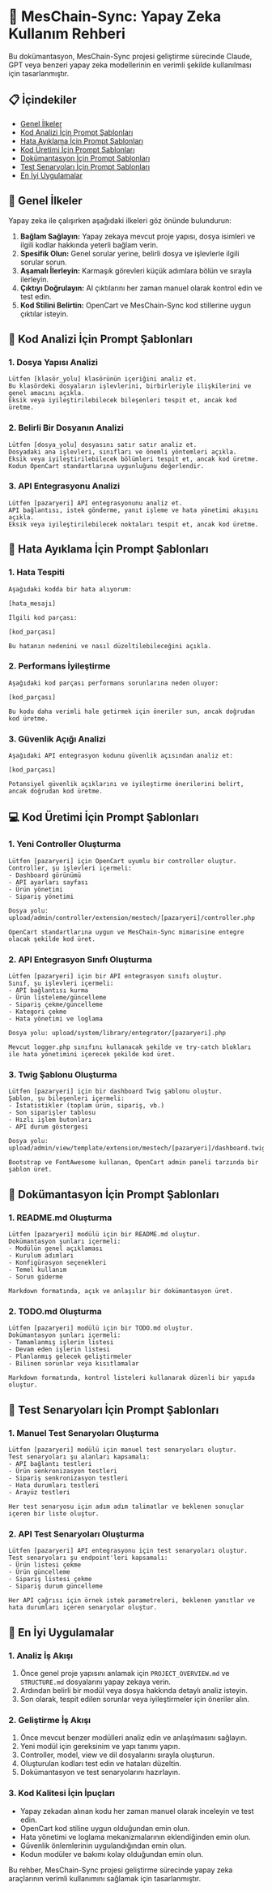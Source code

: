 # 🤖 MesChain-Sync: Yapay Zeka Kullanım Rehberi

Bu dokümantasyon, MesChain-Sync projesi geliştirme sürecinde Claude, GPT veya benzeri yapay zeka modellerinin en verimli şekilde kullanılması için tasarlanmıştır.

## 📋 İçindekiler

- [Genel İlkeler](#genel-i̇lkeler)
- [Kod Analizi İçin Prompt Şablonları](#kod-analizi-i̇çin-prompt-şablonları)
- [Hata Ayıklama İçin Prompt Şablonları](#hata-ayıklama-i̇çin-prompt-şablonları)
- [Kod Üretimi İçin Prompt Şablonları](#kod-üretimi-i̇çin-prompt-şablonları)
- [Dokümantasyon İçin Prompt Şablonları](#dokümantasyon-i̇çin-prompt-şablonları)
- [Test Senaryoları İçin Prompt Şablonları](#test-senaryoları-i̇çin-prompt-şablonları)
- [En İyi Uygulamalar](#en-i̇yi-uygulamalar)

## 🧭 Genel İlkeler

Yapay zeka ile çalışırken aşağıdaki ilkeleri göz önünde bulundurun:

1. **Bağlam Sağlayın:** Yapay zekaya mevcut proje yapısı, dosya isimleri ve ilgili kodlar hakkında yeterli bağlam verin.
2. **Spesifik Olun:** Genel sorular yerine, belirli dosya ve işlevlerle ilgili sorular sorun.
3. **Aşamalı İlerleyin:** Karmaşık görevleri küçük adımlara bölün ve sırayla ilerleyin.
4. **Çıktıyı Doğrulayın:** AI çıktılarını her zaman manuel olarak kontrol edin ve test edin.
5. **Kod Stilini Belirtin:** OpenCart ve MesChain-Sync kod stillerine uygun çıktılar isteyin.

## 📝 Kod Analizi İçin Prompt Şablonları

### 1. Dosya Yapısı Analizi

```
Lütfen [klasör_yolu] klasörünün içeriğini analiz et.
Bu klasördeki dosyaların işlevlerini, birbirleriyle ilişkilerini ve genel amacını açıkla.
Eksik veya iyileştirilebilecek bileşenleri tespit et, ancak kod üretme.
```

### 2. Belirli Bir Dosyanın Analizi

```
Lütfen [dosya_yolu] dosyasını satır satır analiz et.
Dosyadaki ana işlevleri, sınıfları ve önemli yöntemleri açıkla.
Eksik veya iyileştirilebilecek bölümleri tespit et, ancak kod üretme.
Kodun OpenCart standartlarına uygunluğunu değerlendir.
```

### 3. API Entegrasyonu Analizi

```
Lütfen [pazaryeri] API entegrasyonunu analiz et.
API bağlantısı, istek gönderme, yanıt işleme ve hata yönetimi akışını açıkla.
Eksik veya iyileştirilebilecek noktaları tespit et, ancak kod üretme.
```

## 🐛 Hata Ayıklama İçin Prompt Şablonları

### 1. Hata Tespiti

```
Aşağıdaki kodda bir hata alıyorum:

[hata_mesajı]

İlgili kod parçası:

[kod_parçası]

Bu hatanın nedenini ve nasıl düzeltilebileceğini açıkla.
```

### 2. Performans İyileştirme

```
Aşağıdaki kod parçası performans sorunlarına neden oluyor:

[kod_parçası]

Bu kodu daha verimli hale getirmek için öneriler sun, ancak doğrudan kod üretme.
```

### 3. Güvenlik Açığı Analizi

```
Aşağıdaki API entegrasyon kodunu güvenlik açısından analiz et:

[kod_parçası]

Potansiyel güvenlik açıklarını ve iyileştirme önerilerini belirt, ancak doğrudan kod üretme.
```

## 💻 Kod Üretimi İçin Prompt Şablonları

### 1. Yeni Controller Oluşturma

```
Lütfen [pazaryeri] için OpenCart uyumlu bir controller oluştur.
Controller, şu işlevleri içermeli:
- Dashboard görünümü
- API ayarları sayfası
- Ürün yönetimi
- Sipariş yönetimi

Dosya yolu: upload/admin/controller/extension/mestech/[pazaryeri]/controller.php

OpenCart standartlarına uygun ve MesChain-Sync mimarisine entegre olacak şekilde kod üret.
```

### 2. API Entegrasyon Sınıfı Oluşturma

```
Lütfen [pazaryeri] için bir API entegrasyon sınıfı oluştur.
Sınıf, şu işlevleri içermeli:
- API bağlantısı kurma
- Ürün listeleme/güncelleme
- Sipariş çekme/güncelleme
- Kategori çekme
- Hata yönetimi ve loglama

Dosya yolu: upload/system/library/entegrator/[pazaryeri].php

Mevcut logger.php sınıfını kullanacak şekilde ve try-catch blokları ile hata yönetimini içerecek şekilde kod üret.
```

### 3. Twig Şablonu Oluşturma

```
Lütfen [pazaryeri] için bir dashboard Twig şablonu oluştur.
Şablon, şu bileşenleri içermeli:
- İstatistikler (toplam ürün, sipariş, vb.)
- Son siparişler tablosu
- Hızlı işlem butonları
- API durum göstergesi

Dosya yolu: upload/admin/view/template/extension/mestech/[pazaryeri]/dashboard.twig

Bootstrap ve FontAwesome kullanan, OpenCart admin paneli tarzında bir şablon üret.
```

## 📄 Dokümantasyon İçin Prompt Şablonları

### 1. README.md Oluşturma

```
Lütfen [pazaryeri] modülü için bir README.md oluştur.
Dokümantasyon şunları içermeli:
- Modülün genel açıklaması
- Kurulum adımları
- Konfigürasyon seçenekleri
- Temel kullanım
- Sorun giderme

Markdown formatında, açık ve anlaşılır bir dokümantasyon üret.
```

### 2. TODO.md Oluşturma

```
Lütfen [pazaryeri] modülü için bir TODO.md oluştur.
Dokümantasyon şunları içermeli:
- Tamamlanmış işlerin listesi
- Devam eden işlerin listesi
- Planlanmış gelecek geliştirmeler
- Bilinen sorunlar veya kısıtlamalar

Markdown formatında, kontrol listeleri kullanarak düzenli bir yapıda oluştur.
```

## 🧪 Test Senaryoları İçin Prompt Şablonları

### 1. Manuel Test Senaryoları Oluşturma

```
Lütfen [pazaryeri] modülü için manuel test senaryoları oluştur.
Test senaryoları şu alanları kapsamalı:
- API bağlantı testleri
- Ürün senkronizasyon testleri
- Sipariş senkronizasyon testleri
- Hata durumları testleri
- Arayüz testleri

Her test senaryosu için adım adım talimatlar ve beklenen sonuçlar içeren bir liste oluştur.
```

### 2. API Test Senaryoları Oluşturma

```
Lütfen [pazaryeri] API entegrasyonu için test senaryoları oluştur.
Test senaryoları şu endpoint'leri kapsamalı:
- Ürün listesi çekme
- Ürün güncelleme
- Sipariş listesi çekme
- Sipariş durum güncelleme

Her API çağrısı için örnek istek parametreleri, beklenen yanıtlar ve hata durumları içeren senaryolar oluştur.
```

## 🌟 En İyi Uygulamalar

### 1. Analiz İş Akışı

1. Önce genel proje yapısını anlamak için `PROJECT_OVERVIEW.md` ve `STRUCTURE.md` dosyalarını yapay zekaya verin.
2. Ardından belirli bir modül veya dosya hakkında detaylı analiz isteyin.
3. Son olarak, tespit edilen sorunlar veya iyileştirmeler için öneriler alın.

### 2. Geliştirme İş Akışı

1. Önce mevcut benzer modülleri analiz edin ve anlaşılmasını sağlayın.
2. Yeni modül için gereksinim ve yapı tanımı yapın.
3. Controller, model, view ve dil dosyalarını sırayla oluşturun.
4. Oluşturulan kodları test edin ve hataları düzeltin.
5. Dokümantasyon ve test senaryolarını hazırlayın.

### 3. Kod Kalitesi İçin İpuçları

- Yapay zekadan alınan kodu her zaman manuel olarak inceleyin ve test edin.
- OpenCart kod stiline uygun olduğundan emin olun.
- Hata yönetimi ve loglama mekanizmalarının eklendiğinden emin olun.
- Güvenlik önlemlerinin uygulandığından emin olun.
- Kodun modüler ve bakımı kolay olduğundan emin olun.

Bu rehber, MesChain-Sync projesi geliştirme sürecinde yapay zeka araçlarının verimli kullanımını sağlamak için tasarlanmıştır. 